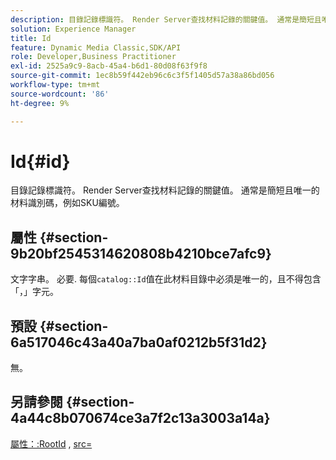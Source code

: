 ```yaml
---
description: 目錄記錄標識符。 Render Server查找材料記錄的關鍵值。 通常是簡短且唯一的材料識別碼，例如SKU編號。
solution: Experience Manager
title: Id
feature: Dynamic Media Classic,SDK/API
role: Developer,Business Practitioner
exl-id: 2525a9c9-8acb-45a4-b6d1-80d08f63f9f8
source-git-commit: 1ec8b59f442eb96c6c3f5f1405d57a38a86bd056
workflow-type: tm+mt
source-wordcount: '86'
ht-degree: 9%

---
```


# Id{#id}

目錄記錄標識符。 Render Server查找材料記錄的關鍵值。 通常是簡短且唯一的材料識別碼，例如SKU編號。

## 屬性 {#section-9b20bf2545314620808b4210bce7afc9}

文字字串。 必要. 每個`catalog::Id`值在此材料目錄中必須是唯一的，且不得包含「，」字元。

## 預設 {#section-6a517046c43a40a7ba0af0212b5f31d2}

無。

## 另請參閱 {#section-4a44c8b070674ce3a7f2c13a3003a14a}

[屬性：:RootId](../../../../../ir-api/material-cat/image-rendering-api-ref/c-ir-material-catalog/c-ir-attributes-reference/r-ir-rootid.md#reference-54b42b7125824be593378c1accb70d5a) ,  [src=](../../../../../ir-api/http-protocol/image-rendering-api-ref/c-ir-http-protocol-ref/c-ir-http-protocol-command-reference/r-ir-src.md#reference-62c98abad22149d68d405ed6aaff8272)
